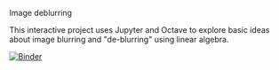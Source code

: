 Image deblurring

This interactive project uses Jupyter and Octave to explore basic ideas about
image blurring and "de-blurring" using linear algebra.

[![Binder](https://mybinder.org/badge_logo.svg)](https://mybinder.org/v2/gh/bwlewis/enr230-image-deblurring/HEAD?labpath=index.ipynb)
